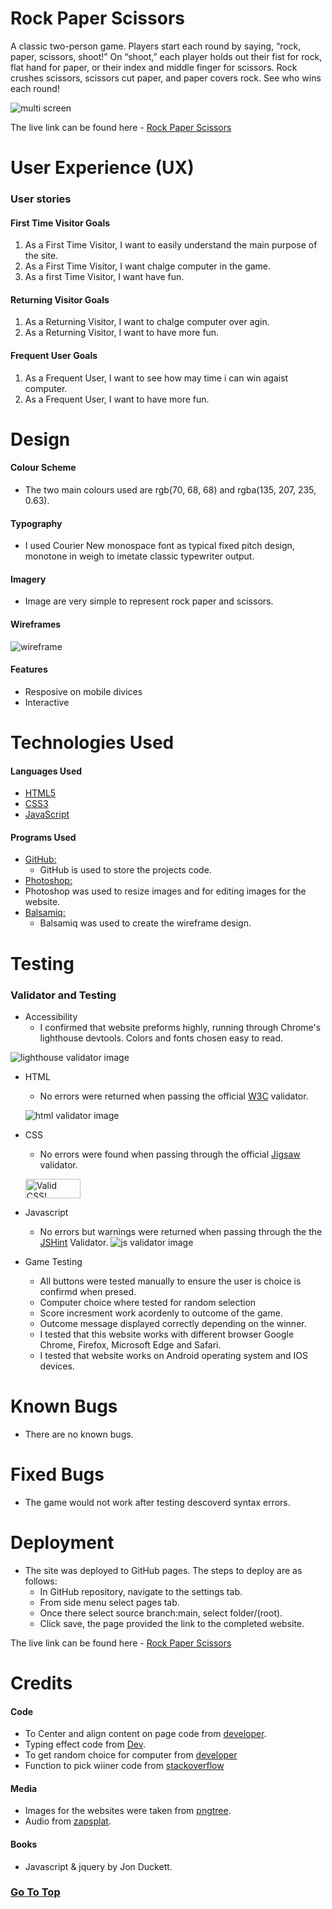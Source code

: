 # Rock Paper Scissors <a name="top"></a>

A classic two-person game. 
Players start each round by saying, “rock, paper, scissors, shoot!”
On “shoot,” each player holds out their fist for rock, flat hand for paper, or their index and middle finger for scissors.
Rock crushes scissors, scissors cut paper, and paper covers rock. See who wins each round!

![multi screen](README/responsive.JPG)

The live link can be found here - [Rock Paper Scissors](https://aleksandrdenis.github.io/RockPaperScissors/)
# User Experience (UX)
### User stories
#### First Time Visitor Goals
  1. As a First Time Visitor, I want to easily understand the main purpose of the site.
  2. As a First Time Visitor, I want chalge computer in the game.
  3. As a first Time Visitor, I want have fun.
  
#### Returning Visitor Goals
  1. As a Returning Visitor, I want to chalge computer over agin.
  2.  As a Returning Visitor, I want to have more fun.
  
####  Frequent User Goals
  1. As a Frequent User, I want to see how may time i can win agaist computer.
  2. As a Frequent User, I want to have more fun.
  
# Design
#### Colour Scheme
* The two main colours used are rgb(70, 68, 68) and rgba(135, 207, 235, 0.63).

#### Typography
* I used Courier New monospace font as typical fixed pitch design, monotone in weigh to imetate classic typewriter output.

#### Imagery
* Image are very simple to represent rock paper and scissors.
#### Wireframes
 ![wireframe](README/wireframe.JPG)
#### Features
* Resposive on mobile divices
* Interactive
# Technologies Used
#### Languages Used
* [HTML5](https://en.wikipedia.org/wiki/HTML5)
* [CSS3](https://en.wikipedia.org/wiki/Cascading_Style_Sheets)
* [JavaScript](https://en.wikipedia.org/wiki/JavaScript)
#### Programs Used
* [GitHub:](https://github.com/)
  * GitHub is used to store the projects code.
*  [Photoshop:](https://www.adobe.com/ie/products/photoshop.html)
  * Photoshop was used to resize images and for editing images for the website.
* [Balsamiq:](https://balsamiq.com/)
  * Balsamiq was used to create the wireframe design.
# Testing
### Validator and Testing
* Accessibility
   * I confirmed that website preforms highly, running through Chrome's lighthouse devtools. Colors and fonts chosen easy to read.
 
![lighthouse validator image](README/lighthouse.JPG)

* HTML
   * No errors were returned when passing the official [W3C](https://validator.w3.org/) validator.
   
   ![html validator image](README/w3.JPG)
* CSS
   * No errors were found when passing through the official [Jigsaw](https://jigsaw.w3.org/css-validator/) validator.
   <p>
    <a href="https://jigsaw.w3.org/css-validator/check/referer">
        <img style="border:0;width:88px;height:31px"
            src="https://jigsaw.w3.org/css-validator/images/vcss-blue"
            alt="Valid CSS!" />
    </a>
</p>
        

* Javascript
  * No errors but warnings were returned when passing through the the [JSHint](https://jshint.com/) Validator.
  ![js validator image](README/jshint.JPG)

* Game Testing
  * All buttons were tested manually to ensure the user is choice is confirmd when presed.
  * Computer choice where tested for random selection
  * Score incresment work acordenly to outcome of the game.
  * Outcome message displayed correctly depending on the winner.
  * I tested that this website works with different browser Google Chrome, Firefox, Microsoft Edge and Safari.
  * I tested that website works on Android operating system and IOS devices.
# Known Bugs
* There are no known bugs.
# Fixed Bugs
* The game would not work after testing descoverd syntax errors.
# Deployment
* The site was deployed to GitHub pages. The steps to deploy are as follows:
   * In GitHub repository, navigate to the settings tab.
   * From side menu select pages tab.
   * Once there select source branch:main, select folder/(root).
   * Click save, the page provided the link to the completed website.
   
The live link can be found here - [Rock Paper Scissors](https://aleksandrdenis.github.io/RockPaperScissors/)
# Credits
#### Code
* To  Center and align content on page code from [developer](https://developer.mozilla.org/en-US/).
* Typing effect code from  [Dev](https://dev.to/j471n/typing-effect-by-using-css-50p).
* To get random choice for computer from [developer](https://developer.mozilla.org/en-US/docs/Web/JavaScript/Reference/Global_Objects/Math/random)
* Function  to pick wiiner code from [stackoverflow](https://stackoverflow.com/questions/66247447/need-help-for-solving-switch-case-statement-for-rock-paper-scissors)
#### Media
* Images for the websites were taken from [pngtree](https://pngtree.com/free-png).
* Audio from [zapsplat](https://www.zapsplat.com/).
#### Books
* Javascript & jquery by Jon Duckett.
### [Go To Top](#top)


